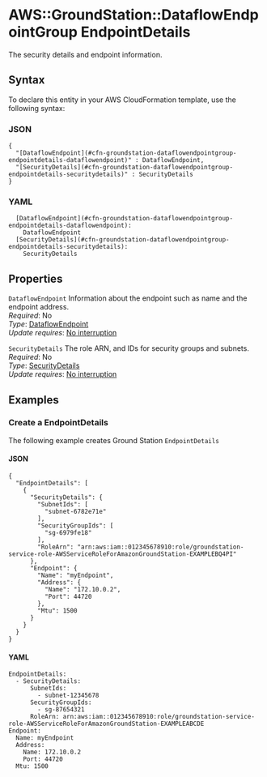# AWS::GroundStation::DataflowEndpointGroup EndpointDetails<a name="aws-properties-groundstation-dataflowendpointgroup-endpointdetails"></a>

 The security details and endpoint information\. 

## Syntax<a name="aws-properties-groundstation-dataflowendpointgroup-endpointdetails-syntax"></a>

To declare this entity in your AWS CloudFormation template, use the following syntax:

### JSON<a name="aws-properties-groundstation-dataflowendpointgroup-endpointdetails-syntax.json"></a>

```
{
  "[DataflowEndpoint](#cfn-groundstation-dataflowendpointgroup-endpointdetails-dataflowendpoint)" : DataflowEndpoint,
  "[SecurityDetails](#cfn-groundstation-dataflowendpointgroup-endpointdetails-securitydetails)" : SecurityDetails
}
```

### YAML<a name="aws-properties-groundstation-dataflowendpointgroup-endpointdetails-syntax.yaml"></a>

```
  [DataflowEndpoint](#cfn-groundstation-dataflowendpointgroup-endpointdetails-dataflowendpoint): 
    DataflowEndpoint
  [SecurityDetails](#cfn-groundstation-dataflowendpointgroup-endpointdetails-securitydetails): 
    SecurityDetails
```

## Properties<a name="aws-properties-groundstation-dataflowendpointgroup-endpointdetails-properties"></a>

`DataflowEndpoint`  <a name="cfn-groundstation-dataflowendpointgroup-endpointdetails-dataflowendpoint"></a>
 Information about the endpoint such as name and the endpoint address\.   
*Required*: No  
*Type*: [DataflowEndpoint](aws-properties-groundstation-dataflowendpointgroup-dataflowendpoint.md)  
*Update requires*: [No interruption](https://docs.aws.amazon.com/AWSCloudFormation/latest/UserGuide/using-cfn-updating-stacks-update-behaviors.html#update-no-interrupt)

`SecurityDetails`  <a name="cfn-groundstation-dataflowendpointgroup-endpointdetails-securitydetails"></a>
 The role ARN, and IDs for security groups and subnets\.   
*Required*: No  
*Type*: [SecurityDetails](aws-properties-groundstation-dataflowendpointgroup-securitydetails.md)  
*Update requires*: [No interruption](https://docs.aws.amazon.com/AWSCloudFormation/latest/UserGuide/using-cfn-updating-stacks-update-behaviors.html#update-no-interrupt)

## Examples<a name="aws-properties-groundstation-dataflowendpointgroup-endpointdetails--examples"></a>

### Create a EndpointDetails<a name="aws-properties-groundstation-dataflowendpointgroup-endpointdetails--examples--Create_a_EndpointDetails"></a>

The following example creates Ground Station `EndpointDetails`

#### JSON<a name="aws-properties-groundstation-dataflowendpointgroup-endpointdetails--examples--Create_a_EndpointDetails--json"></a>

```
{
  "EndpointDetails": [
    {
      "SecurityDetails": {
        "SubnetIds": [
          "subnet-6782e71e"
        ],
        "SecurityGroupIds": [
          "sg-6979fe18"
        ],
        "RoleArn": "arn:aws:iam::012345678910:role/groundstation-service-role-AWSServiceRoleForAmazonGroundStation-EXAMPLEBQ4PI"
      },
      "Endpoint": {
        "Name": "myEndpoint",
        "Address": {
          "Name": "172.10.0.2",
          "Port": 44720
        },
        "Mtu": 1500
      }
    }
  }
}
```

#### YAML<a name="aws-properties-groundstation-dataflowendpointgroup-endpointdetails--examples--Create_a_EndpointDetails--yaml"></a>

```
EndpointDetails:
  - SecurityDetails:
      SubnetIds:
        - subnet-12345678
      SecurityGroupIds:
        - sg-87654321
      RoleArn: arn:aws:iam::012345678910:role/groundstation-service-role-AWSServiceRoleForAmazonGroundStation-EXAMPLEABCDE
Endpoint:
  Name: myEndpoint
  Address:
    Name: 172.10.0.2
    Port: 44720
  Mtu: 1500
```